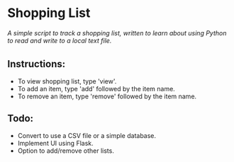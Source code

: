 # Shopping List
###### A simple script to track a shopping list, written to learn about using Python to read and write to a local text file.
 
## Instructions:
- To view shopping list, type 'view'.
- To add an item, type 'add' followed by the item name.
- To remove an item, type 'remove' followed by the item name.
 
## Todo:
- Convert to use a CSV file or a simple database.
- Implement UI using Flask.
- Option to add/remove other lists.